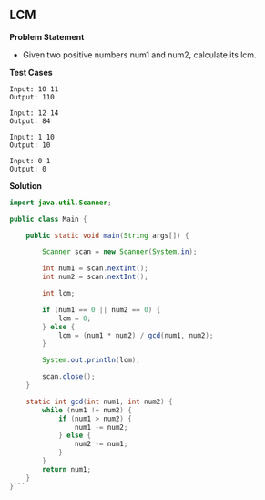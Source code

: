 ## LCM

**Problem Statement**

- Given two positive numbers num1 and num2, calculate its lcm.

**Test Cases**

```
Input: 10 11
Output: 110

Input: 12 14
Output: 84

Input: 1 10
Output: 10

Input: 0 1
Output: 0
```

**Solution**

````java
import java.util.Scanner;

public class Main {

	public static void main(String args[]) {

		Scanner scan = new Scanner(System.in);

		int num1 = scan.nextInt();
		int num2 = scan.nextInt();

		int lcm;

		if (num1 == 0 || num2 == 0) {
			lcm = 0;
		} else {
			lcm = (num1 * num2) / gcd(num1, num2);
		}

		System.out.println(lcm);

		scan.close();
	}

	static int gcd(int num1, int num2) {
		while (num1 != num2) {
			if (num1 > num2) {
				num1 -= num2;
			} else {
				num2 -= num1;
			}
		}
		return num1;
	}
}```
````
